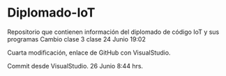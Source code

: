 # Diplomado-IoT
Repositorio que contienen información del diplomado de código IoT y sus programas
Cambio clase 3 clase 24 Junio 19:02

Cuarta modificación, enlace de GitHub con VisualStudio.

Commit desde VisualStudio. 26 Junio 8:44 hrs.
